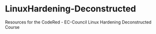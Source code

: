 # LinuxHardening-Deconstructed
Resources for the CodeRed - EC-Council Linux Hardening Deconstructed Course
